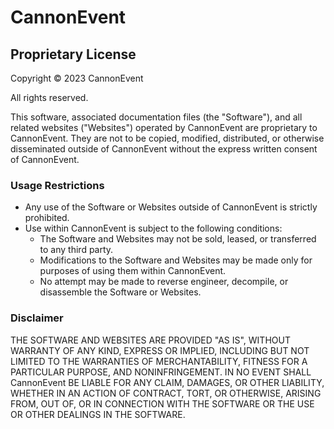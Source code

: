 # CannonEvent

## Proprietary License

Copyright © 2023 CannonEvent

All rights reserved.

This software, associated documentation files (the "Software"), and all related websites ("Websites") operated by CannonEvent are proprietary to CannonEvent. They are not to be copied, modified, distributed, or otherwise disseminated outside of CannonEvent without the express written consent of CannonEvent.

### Usage Restrictions
- Any use of the Software or Websites outside of CannonEvent is strictly prohibited.
- Use within CannonEvent is subject to the following conditions:
  - The Software and Websites may not be sold, leased, or transferred to any third party.
  - Modifications to the Software and Websites may be made only for purposes of using them within CannonEvent.
  - No attempt may be made to reverse engineer, decompile, or disassemble the Software or Websites.

### Disclaimer
THE SOFTWARE AND WEBSITES ARE PROVIDED "AS IS", WITHOUT WARRANTY OF ANY KIND, EXPRESS OR IMPLIED, INCLUDING BUT NOT LIMITED TO THE WARRANTIES OF MERCHANTABILITY, FITNESS FOR A PARTICULAR PURPOSE, AND NONINFRINGEMENT. IN NO EVENT SHALL CannonEvent BE LIABLE FOR ANY CLAIM, DAMAGES, OR OTHER LIABILITY, WHETHER IN AN ACTION OF CONTRACT, TORT, OR OTHERWISE, ARISING FROM, OUT OF, OR IN CONNECTION WITH THE SOFTWARE OR THE USE OR OTHER DEALINGS IN THE SOFTWARE.
